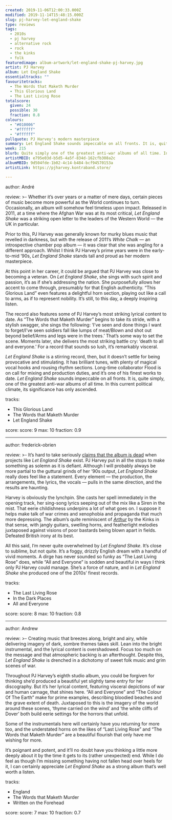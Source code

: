 ```yaml
---
created: 2019-11-06T12:00:33.000Z
modified: 2019-11-14T15:48:15.000Z
slug: pj-harvey-let-england-shake
type: reviews
tags:
  - 2010s
  - pj harvey
  - alternative rock
  - rock
  - the kinks
  - folk
featuredimage: album-artwork/let-england-shake-pj-harvey.jpg
artist: PJ Harvey
album: Let England Shake
essentialtracks: ""
favouritetracks:
  - The Words that Maketh Murder
  - This Glorious Land
  - The Last Living Rose
totalscore:
  given: 24
  possible: 30
  fraction: 0.8
colours:
  - "#010006"
  - "#ffffff"
  - "#ffffff"
pullquote: PJ Harvey's modern masterpiece
summary: Let England Shake sounds impeccable on all fronts. It is, quite simply, one of the greatest anti-war albums of all time. In this current political climate, its significance has only ascended.
week: 215
blurb: Quite simply one of the greatest anti-war albums of all time. In this current political climate its significance has only increased.
artistMBID: e795e03d-b5d5-4a5f-834d-162cfb308a2c
albumMBID: 9d504fde-1b02-4c14-b484-bcf94570153a
artistLink: https://pjharvey.kontraband.store/

---
```


author: André

review: >-
  Whether it’s over years or a matter of mere days, certain pieces of music become more powerful as the World continues to turn. Occasionally, an album will somehow feel timeless upon impact. Released in 2011, at a time where the Afghan War was at its most critical, *Let England Shake* was a striking open letter to the leaders of the Western World — the UK in particular. 
  
  Prior to this, PJ Harvey was generally known for murky blues music that revelled in darkness, but with the release of 2011’s *White Chalk* — an introspective chamber pop album — it was clear that she was angling for a different approach. Whilst I think PJ Harvey’s prime years were in the early-to-mid ’90s, *Let England Shake* stands tall and proud as her modern masterpiece.

  At this point in her career, it could be argued that PJ Harvey was close to becoming a veteran. On *Let England Shake*, she sings with such spirit and passion, it’s as if she’s addressing the nation. She purposefully allows her accent to come through, presumably for that English authenticity. “This Glorious Land” even features a delightful horn section, playing out like a call to arms, as if to represent nobility. It’s still, to this day, a deeply inspiring listen.

  The record also features some of PJ Harvey’s most striking lyrical content to date. As “The Words that Maketh Murder” begins to take its stride, with a stylish swagger, she sings the following: ‘I’ve seen and done things I want to forget/I’ve seen soldiers fall like lumps of meat/Blown and shot out beyond belief/Arms and legs were in the trees.’ That’s some way to set the scene. Moments later, she delivers the most striking battle cry: ‘death to all and everyone.’ For a record that sounds so lush, it’s remarkably visceral.

  *Let England Shake* is a stirring record, then, but it doesn’t settle for being provocative and stimulating. It has brilliant tunes, with plenty of magical vocal hooks and rousing rhythm sections. Long-time collaborator Flood is on call for mixing and production duties, and it’s one of his finest works to date. *Let England Shake* sounds impeccable on all fronts. It is, quite simply, one of the greatest anti-war albums of all time. In this current political climate, its significance has only ascended.

tracks:
  - This Glorious Land
  - ­­The Words that Maketh Murder
  - ­­Let England Shake

score:
  score: 9
  max: 10
  fraction: 0.9

---
author: frederick-obrien

review: >-
  It’s hard to take seriously [claims that the album is dead](https://www.forbes.com/sites/bobbyowsinski/2018/03/10/album-dead/) when projects like *Let England Shake* exist. PJ Harvey put in all the stops to make something as solemn as it is defiant. Although I will probably always be more partial to the guttural grinds of her ‘90s output, *Let England Shake* really does feel like a statement. Every element — the production, the arrangements, the lyrics, the vocals — pulls in the same direction, and the results are haunting.

  Harvey is obviously the lynchpin. She casts her spell immediately in the opening track, her sing-song lyrics seeping out of the mix like a Siren in the mist. That eerie childishness underpins a lot of what goes on. I suppose it helps make talk of war crimes and xenophobia and propaganda that much more depressing. The album’s quite reminiscent of [*Arthur*](/reviews/the-kinks-arthur/) by the Kinks in that sense, with jangly guitars, swelling horns, and featherlight melodies juxtaposed against visions of poor bastards being blown apart in fields. Defeated British irony at its best.

  All this said, I’m never quite overwhelmed by *Let England Shake*. It’s close to sublime, but not quite. It’s a foggy, drizzly English dream with a handful of vivid moments. A dirge has never sounded so funky as “The Last Living Rose” does, while “All and Everyone” is sodden and beautiful in ways I think only PJ Harvey could manage. She’s a force of nature, and in *Let England Shake* she produced one of the 2010s’ finest records.

tracks:
  - The Last Living Rose
  - ­­In the Dark Places
  - ­­All and Everyone

score:
  score: 8
  max: 10
  fraction: 0.8

---
author: Andrew

review: >-
  Creating music that breezes along, bright and airy, while delivering imagery of dark, sombre themes takes skill. Lean into the bright instrumental, and the lyrical content is overshadowed. Focus too much on the message and that atmospheric backing is an afterthought. Despite this, *Let England Shake* is drenched in a dichotomy of sweet folk music and grim scenes of war.

  Throughout PJ Harvey’s eighth studio album, you could be forgiven for thinking she’d produced a beautiful yet slightly tame entry for her discography. But it’s her lyrical content, featuring visceral depictions of war and human carnage, that shines here. “All and Everyone” and “The Colour Of The Earth” make for prime examples, describing bloodied beaches and the grave extent of death. Juxtaposed to this is the imagery of the world around these scenes, ‘thyme carried on the wind’ and ‘the white cliffs of Dover’ both build eerie settings for the horrors that unfold.

  Some of the instrumentals here will certainly have you returning for more too, and the understated horns on the likes of “Last Living Rose” and “The Words that Maketh Murder” are a beautiful flourish that only have me wishing for more.

  It’s poignant and potent, and it’ll no doubt have you thinking a little more deeply about it by the time it gets to its (rather unexpected) end. While I do feel as though I’m missing something having not fallen head over heels for it, I can certainly appreciate *Let England Shake* as a strong album that’s well worth a listen.

tracks:
  - England
  - ­­The Words that Maketh Murder
  - ­­Written on the Forehead

score:
  score: 7
  max: 10
  fraction: 0.7
